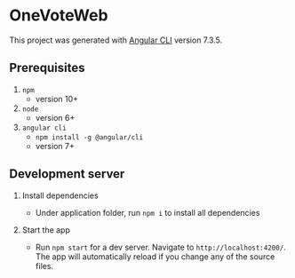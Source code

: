 # OneVoteWeb

This project was generated with [Angular CLI](https://github.com/angular/angular-cli) version 7.3.5.

## Prerequisites

1. `npm`
    - version 10+
2. `node`
    - version 6+
3. `angular cli`
    - `npm install -g @angular/cli`
    - version 7+

## Development server

1. Install dependencies
    - Under application folder, run `npm i` to install all dependencies

2. Start the app
    - Run `npm start` for a dev server. Navigate to `http://localhost:4200/`. The app will automatically reload if you change any of the source files.
